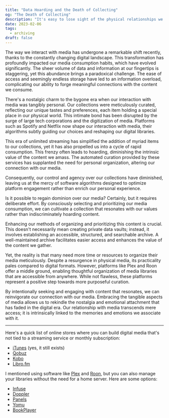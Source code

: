 ```yaml
---
title: "Data Hoarding and the Death of Collecting"
og: "The Death of Collecting"
description: "It's easy to lose sight of the physical relationships we once had with the media we consume in the digital age. The ease with which we can collect and store data has altered our relationship with media and how we organize it. We can reclaim this relationship by developing better systems for organizing and prioritizing information."
date: 2023-02-06
tags:
  - archiving
draft: false
---
```


The way we interact with media has undergone a remarkable shift recently, thanks to the constantly changing digital landscape. This transformation has profoundly impacted our media consumption habits, which have evolved significantly. The sheer volume of data and information at our fingertips is staggering, yet this abundance brings a paradoxical challenge. The ease of access and seemingly endless storage have led to an information overload, complicating our ability to forge meaningful connections with the content we consume.

There's a nostalgic charm to the bygone era when our interaction with media was tangibly personal. Our collections were meticulously curated, reflecting our unique tastes and preferences, each item holding a special place in our physical world. This intimate bond has been disrupted by the surge of large tech corporations and the digitization of media. Platforms such as Spotify and Netflix now shape our interaction with media, their algorithms subtly guiding our choices and reshaping our digital libraries.

This era of unlimited streaming has simplified the addition of myriad items to our collections, yet it has also propelled us into a cycle of rapid consumption. This frenzy often leads to hoarding, diminishing the intrinsic value of the content we amass. The automated curation provided by these services has supplanted the need for personal organization, altering our connection with our media.

Consequently, our control and agency over our collections have diminished, leaving us at the mercy of software algorithms designed to optimize platform engagement rather than enrich our personal experience.

Is it possible to regain dominion over our media? Certainly, but it requires deliberate effort. By consciously selecting and prioritizing our media consumption, we can cultivate a collection that resonates with our values rather than indiscriminately hoarding content.

Enhancing our methods of organizing and prioritizing this content is crucial. This doesn't necessarily mean creating private data vaults; instead, it involves establishing an accessible, structured, and searchable archive. A well-maintained archive facilitates easier access and enhances the value of the content we gather.

Yet, the reality is that many need more time or resources to organize their media meticulously. Despite a resurgence in physical media, its practicality pales compared to digital formats. However, platforms like Plex and Roon offer a middle ground, enabling thoughtful organization of media libraries that are accessible from anywhere. While not flawless, these platforms represent a positive step towards more purposeful curation.

By intentionally seeking and engaging with content that resonates, we can reinvigorate our connection with our media. Embracing the tangible aspects of media allows us to rekindle the nostalgia and emotional attachment that has faded in the digital era. Our relationship with media transcends mere access; it is intrinsically linked to the memories and emotions we associate with it.

---

Here's a quick list of online stores where you can build digital media that's not tied to a streaming service or monthly subscription:

- [iTunes](https://apps.apple.com/app/id915061235) (yes, it still exists)
- [Qobuz](https://www.qobuz.com/us-en/shop)
- [Kobo](https://www.kobo.com/us/en/ebooks)
- [Libro.fm](https://libro.fm)

I mentioned using software like [Plex](https://www.plex.tv) and [Roon](https://roonlabs.com), but you can also manage your libraries without the need for a home server. Here are some options:

- [Infuse](https://apps.apple.com/app/id1136220934)
- [Doppler](https://apps.apple.com/app/id1468459747)
- [Panels](https://apps.apple.com/app/id1236567663)
- [Yomu](https://apps.apple.com/app/id562211012)
- [BookPlayer](https://apps.apple.com/app/id1138219998)